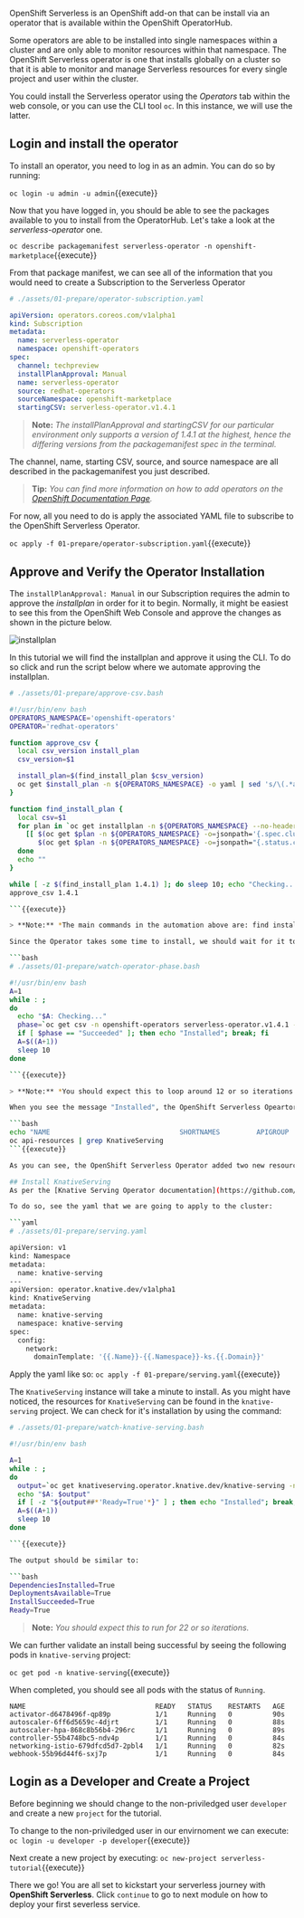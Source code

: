 OpenShift Serverless is an OpenShift add-on that can be install via an operator that is available within the OpenShift OperatorHub.

Some operators are able to be installed into single namespaces within a cluster and are only able to monitor resources within that namespace.  The OpenShift Serverless operator is one that installs globally on a cluster so that it is able to monitor and manage Serverless resources for every single project and user within the cluster.

You could install the Serverless operator using the *Operators* tab within the web console, or you can use the CLI tool `oc`.  In this instance, we will use the latter.

## Login and install the operator
To install an operator, you need to log in as an admin.  You can do so by running:

`oc login -u admin -u admin`{{execute}}

Now that you have logged in, you should be able to see the packages available to you to install from the OperatorHub.  Let's take a look at the *serverless-operator* one.

`oc describe packagemanifest serverless-operator -n openshift-marketplace`{{execute}}

From that package manifest, we can see all of the information that you would need to create a Subscription to the Serverless Operator

```yaml
# ./assets/01-prepare/operator-subscription.yaml

apiVersion: operators.coreos.com/v1alpha1
kind: Subscription
metadata:
  name: serverless-operator
  namespace: openshift-operators
spec:
  channel: techpreview
  installPlanApproval: Manual
  name: serverless-operator
  source: redhat-operators
  sourceNamespace: openshift-marketplace
  startingCSV: serverless-operator.v1.4.1

```

> **Note:** *The installPlanApproval and startingCSV for our particular environment only supports a version of 1.4.1 at the highest, hence the differing versions from the packagemanifest spec in the terminal.*

The channel, name, starting CSV, source, and source namespace are all described in the packagemanifest you just described.

> **Tip:** *You can find more information on how to add operators on the [OpenShift Documentation Page](https://docs.openshift.com/container-platform/latest/operators/olm-adding-operators-to-cluster.html).*

For now, all you need to do is apply the associated YAML file to subscribe to the OpenShift Serverless Operator.

`oc apply -f 01-prepare/operator-subscription.yaml`{{execute}}

## Approve and Verify the Operator Installation
The `installPlanApproval: Manual` in our Subscription requires the admin to approve the *installplan* in order for it to begin.  Normally, it might be easiest to see this from the OpenShift Web Console and approve the changes as shown in the picture below.

![installplan](/openshift/assets/middleware/serverless/01-prepare/installplan.png "Approve Install Plan")

In this tutorial we will find the installplan and approve it using the CLI.  To do so click and run the script below where we automate approving the installplan.

```bash
# ./assets/01-prepare/approve-csv.bash

#!/usr/bin/env bash
OPERATORS_NAMESPACE='openshift-operators'
OPERATOR='redhat-operators'

function approve_csv {
  local csv_version install_plan
  csv_version=$1

  install_plan=$(find_install_plan $csv_version)
  oc get $install_plan -n ${OPERATORS_NAMESPACE} -o yaml | sed 's/\(.*approved:\) false/\1 true/' | oc replace -f -
}

function find_install_plan {
  local csv=$1
  for plan in `oc get installplan -n ${OPERATORS_NAMESPACE} --no-headers -o name`; do
    [[ $(oc get $plan -n ${OPERATORS_NAMESPACE} -o=jsonpath='{.spec.clusterServiceVersionNames}' | grep -c $csv) -eq 1 && \
       $(oc get $plan -n ${OPERATORS_NAMESPACE} -o=jsonpath="{.status.catalogSources}" | grep -c $OPERATOR) -eq 1 ]] && echo $plan && return 0
  done
  echo ""
}

while [ -z $(find_install_plan 1.4.1) ]; do sleep 10; echo "Checking..."; done
approve_csv 1.4.1

```{{execute}}

> **Note:** *The main commands in the automation above are: find installplan - `oc get installplan -n openshift-operators`, and approve installplan - `oc edit <install plan> -n openshift-operators` and change `approved: false` to `approved: true`.*

Since the Operator takes some time to install, we should wait for it to complete and continue when done by clicking the script below to run.

```bash
# ./assets/01-prepare/watch-operator-phase.bash

#!/usr/bin/env bash
A=1
while : ;
do
  echo "$A: Checking..."
  phase=`oc get csv -n openshift-operators serverless-operator.v1.4.1 -o jsonpath='{.status.phase}'`
  if [ $phase == "Succeeded" ]; then echo "Installed"; break; fi
  A=$((A+1))
  sleep 10
done

```{{execute}}

> **Note:** *You should expect this to loop around 12 or so iterations.*

When you see the message "Installed", the OpenShift Serverless Opeartor is installed.  We can see the new resources that are available to the cluster by clicking the script below to run:

```bash
echo "NAME                                SHORTNAMES         APIGROUP                        NAMESPACED             KIND"
oc api-resources | grep KnativeServing
```{{execute}}

As you can see, the OpenShift Serverless Operator added two new resources: `operator.knative.dev` and `servings.knative.dev`.  Next, we need to use these resources to install KnativeServing. 

## Install KnativeServing
As per the [Knative Serving Operator documentation](https://github.com/knative/serving-operator#the-knativeserving-custom-resource) You must create a `KnativeServing` object to install Knative Serving using the OpenShift Serverless Operator.

To do so, see the yaml that we are going to apply to the cluster:

```yaml
# ./assets/01-prepare/serving.yaml

apiVersion: v1
kind: Namespace
metadata:
  name: knative-serving
---
apiVersion: operator.knative.dev/v1alpha1
kind: KnativeServing
metadata:
  name: knative-serving
  namespace: knative-serving
spec:
  config:
    network:
      domainTemplate: '{{.Name}}-{{.Namespace}}-ks.{{.Domain}}'

```

Apply the yaml like so: `oc apply -f 01-prepare/serving.yaml`{{execute}}

The `KnativeServing` instance will take a minute to install.  As you might have noticed, the resources for `KnativeServing` can be found in the `knative-serving` project.  We can check for it's installation by using the command:

```bash
# ./assets/01-prepare/watch-knative-serving.bash

#!/usr/bin/env bash

A=1
while : ;
do
  output=`oc get knativeserving.operator.knative.dev/knative-serving -n knative-serving --template='{{range .status.conditions}}{{printf "%s=%s\n" .type .status}}{{end}}'`
  echo "$A: $output"
  if [ -z "${output##*'Ready=True'*}" ] ; then echo "Installed"; break; fi;
  A=$((A+1))
  sleep 10
done

```{{execute}}

The output should be similar to:

```bash
DependenciesInstalled=True
DeploymentsAvailable=True
InstallSucceeded=True
Ready=True
``` 

> **Note:** *You should expect this to run for 22 or so iterations.*

We can further validate an install being successful by seeing the following pods in `knative-serving` project:

`oc get pod -n knative-serving`{{execute}}

When completed, you should see all pods with the status of `Running`.

```shell
NAME                                READY   STATUS    RESTARTS   AGE
activator-d6478496f-qp89p           1/1     Running   0          90s
autoscaler-6ff6d5659c-4djrt         1/1     Running   0          88s
autoscaler-hpa-868c8b56b4-296rc     1/1     Running   0          89s
controller-55b4748bc5-ndv4p         1/1     Running   0          84s
networking-istio-679dfcd5d7-2pbl4   1/1     Running   0          82s
webhook-55b96d44f6-sxj7p            1/1     Running   0          84s
```

## Login as a Developer and Create a Project
Before beginning we should change to the non-priviledged user `developer` and create a new `project` for the tutorial.

To change to the non-priviledged user in our envirnoment we can execute: `oc login -u developer -p developer`{{execute}}

Next create a new project by executing: `oc new-project serverless-tutorial`{{execute}}

There we go! You are all set to kickstart your serverless journey with **OpenShift Serverless**. Click `continue` to go to next module on how to deploy your first severless service.
